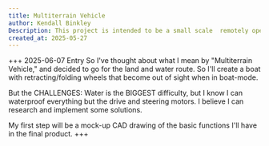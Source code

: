 ```yaml
---
title: Multiterrain Vehicle
author: Kendall Binkley
Description: This project is intended to be a small scale  remotely operated vehicle capable of crossing land and water terrains! More description coming soon
created_at: 2025-05-27
---
```


+++
2025-06-07 Entry
  So I've thought about what I mean by "Multiterrain Vehicle," and decided to go for the land and water route. So I'll create a boat with retracting/folding     wheels that become out of sight when in boat-mode.
  
  But the CHALLENGES:
    Water is the BIGGEST difficulty, but I know I can waterproof everything but the drive and steering motors. I believe I can research and implement some solutions.
    
  My first step will be a mock-up CAD drawing of the basic functions I'll have in the final product.
+++
